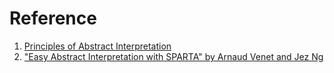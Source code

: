 # Reference

1. [Principles of Abstract Interpretation](https://mitpress.mit.edu/books/principles-abstract-interpretation)
1. ["Easy Abstract Interpretation with SPARTA" by Arnaud Venet and Jez Ng](https://www.youtube.com/watch?v=_fA7vkVJhF8)


